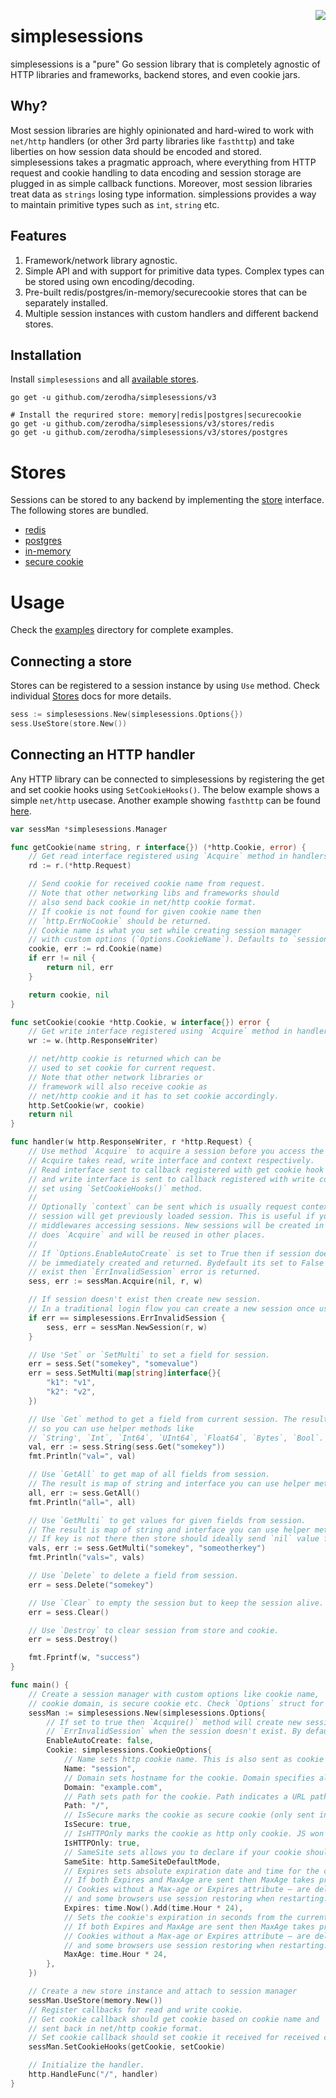 <a href="https://zerodha.tech"><img src="https://zerodha.tech/static/images/github-badge.svg" align="right" /></a>

# simplesessions
simplesessions is a "pure" Go session library that is completely agnostic of HTTP libraries and frameworks, backend stores, and even cookie jars.

## Why?
Most session libraries are highly opinionated and hard-wired to work with `net/http` handlers (or other 3rd party libraries like `fasthttp`) and take liberties on how session data should be encoded and stored. simplesessions takes a pragmatic approach, where everything from HTTP request and cookie handling to data encoding and session storage are plugged in as simple callback functions. Moreover, most session libraries treat data as `strings` losing type information. simplessions provides a way to maintain primitive types such as `int`, `string` etc.

## Features
1. Framework/network library agnostic.
2. Simple API and with support for primitive data types. Complex types can be stored using own encoding/decoding.
3. Pre-built redis/postgres/in-memory/securecookie stores that can be separately installed.
4. Multiple session instances with custom handlers and different backend stores.

## Installation
Install `simplesessions` and all [available stores](/stores).

```shell
go get -u github.com/zerodha/simplesessions/v3

# Install the requrired store: memory|redis|postgres|securecookie
go get -u github.com/zerodha/simplesessions/v3/stores/redis
go get -u github.com/zerodha/simplesessions/v3/stores/postgres
```

# Stores
Sessions can be stored to any backend by implementing the [store](/store.go) interface. The following stores are bundled.

* [redis](/stores/redis)
* [postgres](/stores/postgres)
* [in-memory](/stores/memory)
* [secure cookie](/stores/securecookie)

# Usage
Check the [examples](/examples) directory for complete examples.

## Connecting a store
Stores can be registered to a session instance by using `Use` method. Check individual [Stores](#stores) docs for more details.

```go
sess := simplesessions.New(simplesessions.Options{})
sess.UseStore(store.New())
```

## Connecting an HTTP handler
Any HTTP library can be connected to simplesessions by registering the get and set cookie hooks using `SetCookieHooks()`. The below example shows a simple `net/http` usecase. Another example showing `fasthttp` can be found [here](/examples).

```go
var sessMan *simplesessions.Manager

func getCookie(name string, r interface{}) (*http.Cookie, error) {
	// Get read interface registered using `Acquire` method in handlers.
	rd := r.(*http.Request)

	// Send cookie for received cookie name from request.
	// Note that other networking libs and frameworks should
	// also send back cookie in net/http cookie format.
	// If cookie is not found for given cookie name then
	// `http.ErrNoCookie` should be returned.
	// Cookie name is what you set while creating session manager
	// with custom options (`Options.CookieName`). Defaults to `session`.
	cookie, err := rd.Cookie(name)
	if err != nil {
		return nil, err
	}

	return cookie, nil
}

func setCookie(cookie *http.Cookie, w interface{}) error {
	// Get write interface registered using `Acquire` method in handlers.
	wr := w.(http.ResponseWriter)

	// net/http cookie is returned which can be
	// used to set cookie for current request.
	// Note that other network libraries or
	// framework will also receive cookie as
	// net/http cookie and it has to set cookie accordingly.
	http.SetCookie(wr, cookie)
	return nil
}

func handler(w http.ResponseWriter, r *http.Request) {
	// Use method `Acquire` to acquire a session before you access the session.
	// Acquire takes read, write interface and context respectively.
	// Read interface sent to callback registered with get cookie hook
	// and write interface is sent to callback registered with write cookie hook
	// set using `SetCookieHooks()` method.
	//
	// Optionally `context` can be sent which is usually request context where acquire
	// session will get previously loaded session. This is useful if you have multiple
	// middlewares accessing sessions. New sessions will be created in first middleware which
	// does `Acquire` and will be reused in other places.
	//
	// If `Options.EnableAutoCreate` is set to True then if session doesn't exist it will
	// be immediately created and returned. Bydefault its set to False so if session doesn't
	// exist then `ErrInvalidSession` error is returned.
	sess, err := sessMan.Acquire(nil, r, w)

	// If session doesn't exist then create new session.
	// In a traditional login flow you can create a new session once user completes the login flow.
	if err == simplesessions.ErrInvalidSession {
		sess, err = sessMan.NewSession(r, w)
	}

	// Use 'Set` or `SetMulti` to set a field for session.
	err = sess.Set("somekey", "somevalue")
	err = sess.SetMulti(map[string]interface{}{
		"k1": "v1",
		"k2": "v2",
	})

	// Use `Get` method to get a field from current session. The result will be an interface
	// so you can use helper methods like
	// `String', `Int`, `Int64`, `UInt64`, `Float64`, `Bytes`, `Bool`.
	val, err := sess.String(sess.Get("somekey"))
	fmt.Println("val=", val)

	// Use `GetAll` to get map of all fields from session.
	// The result is map of string and interface you can use helper methods to type cast it.
	all, err := sess.GetAll()
	fmt.Println("all=", all)

	// Use `GetMulti` to get values for given fields from session.
	// The result is map of string and interface you can use helper methods to type cast it.
	// If key is not there then store should ideally send `nil` value for given key.
	vals, err := sess.GetMulti("somekey", "someotherkey")
	fmt.Println("vals=", vals)

	// Use `Delete` to delete a field from session.
	err = sess.Delete("somekey")

	// Use `Clear` to empty the session but to keep the session alive.
	err = sess.Clear()

	// Use `Destroy` to clear session from store and cookie.
	err = sess.Destroy()

	fmt.Fprintf(w, "success")
}

func main() {
	// Create a session manager with custom options like cookie name,
	// cookie domain, is secure cookie etc. Check `Options` struct for more options.
	sessMan := simplesessions.New(simplesessions.Options{
		// If set to true then `Acquire()` method will create new session instead of throwing
		// `ErrInvalidSession` when the session doesn't exist. By default its set to false.
		EnableAutoCreate: false,
		Cookie: simplesessions.CookieOptions{
			// Name sets http cookie name. This is also sent as cookie name in `GetCookie` callback.
			Name: "session",
			// Domain sets hostname for the cookie. Domain specifies allowed hosts to receive the cookie.
			Domain: "example.com",
			// Path sets path for the cookie. Path indicates a URL path that must exist in the requested URL in order to send the cookie header.
			Path: "/",
			// IsSecure marks the cookie as secure cookie (only sent in HTTPS).
			IsSecure: true,
			// IsHTTPOnly marks the cookie as http only cookie. JS won't be able to access the cookie so prevents XSS attacks.
			IsHTTPOnly: true,
			// SameSite sets allows you to declare if your cookie should be restricted to a first-party or same-site context.
			SameSite: http.SameSiteDefaultMode,
			// Expires sets absolute expiration date and time for the cookie.
			// If both Expires and MaxAge are sent then MaxAge takes precedence over Expires.
			// Cookies without a Max-age or Expires attribute – are deleted when the current session ends
			// and some browsers use session restoring when restarting. This can cause session cookies to last indefinitely.
			Expires: time.Now().Add(time.Hour * 24),
			// Sets the cookie's expiration in seconds from the current time, internally its rounder off to nearest seconds.
			// If both Expires and MaxAge are sent then MaxAge takes precedence over Expires.
			// Cookies without a Max-age or Expires attribute – are deleted when the current session ends
			// and some browsers use session restoring when restarting. This can cause session cookies to last indefinitely.
			MaxAge: time.Hour * 24,
		},
	})

	// Create a new store instance and attach to session manager
	sessMan.UseStore(memory.New())
	// Register callbacks for read and write cookie.
	// Get cookie callback should get cookie based on cookie name and
	// sent back in net/http cookie format.
	// Set cookie callback should set cookie it received for received cookie name.
	sessMan.SetCookieHooks(getCookie, setCookie)

	// Initialize the handler.
	http.HandleFunc("/", handler)
}
```
